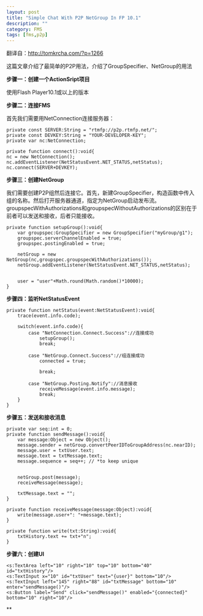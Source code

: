 ```yaml
---
layout: post
title: "Simple Chat With P2P NetGroup In FP 10.1"
description: ""
category: FMS
tags: [fms,p2p]
---
```



翻译自：http://tomkrcha.com/?p=1266

这篇文章介绍了最简单的P2P用法，介绍了GroupSpecifier、NetGroup的用法

**步骤一：创建一个ActionSript项目**

使用Flash Player10.1或以上的版本

**步骤二：连接FMS**

首先我们需要用NetConnection连接服务器：

	private const SERVER:String = "rtmfp://p2p.rtmfp.net/";
	private const DEVKEY:String = "YOUR-DEVELOPER-KEY";
	private var nc:NetConnection;
 
	private function connect():void{
	nc = new NetConnection();
	nc.addEventListener(NetStatusEvent.NET_STATUS,netStatus);
	nc.connect(SERVER+DEVKEY);

**步骤三：创建NetGroup**

我们需要创建P2P组然后连接它。首先，新建GroupSpecifier，构造函数中传入组的名称。然后打开服务器通道，指定为NetGroup启动发布流。groupspecWithAuthorizations和groupspecWithoutAuthorizations的区别在于前者可以发送和接收，后者只能接收。

	private function setupGroup():void{
		var groupspec:GroupSpecifier = new GroupSpecifier("myGroup/g1");
		groupspec.serverChannelEnabled = true;
		groupspec.postingEnabled = true;
	 
		netGroup = new NetGroup(nc,groupspec.groupspecWithAuthorizations());
		netGroup.addEventListener(NetStatusEvent.NET_STATUS,netStatus);
	 
	 
		user = "user"+Math.round(Math.random()*10000);
	}
	
**步骤四：监听NetStatusEvent**


	private function netStatus(event:NetStatusEvent):void{
		trace(event.info.code);
	 
		switch(event.info.code){
			case "NetConnection.Connect.Success"://连接成功
				setupGroup();
				break;
	 
			case "NetGroup.Connect.Success"://组连接成功
				connected = true;
	 
				break;
	 
			case "NetGroup.Posting.Notify"://消息接收
				receiveMessage(event.info.message);
				break;
		}
	}
	
**步骤五：发送和接收消息**

	private var seq:int = 0;
	private function sendMessage():void{
		var message:Object = new Object();
		message.sender = netGroup.convertPeerIDToGroupAddress(nc.nearID);
		message.user = txtUser.text;
		message.text = txtMessage.text;
		message.sequence = seq++; // *to keep unique
	 
	 
		netGroup.post(message);
		receiveMessage(message);
	 
		txtMessage.text = "";
	}
	 
	private function receiveMessage(message:Object):void{
		write(message.user+": "+message.text);
	}
	 
	private function write(txt:String):void{
		txtHistory.text += txt+"n";
	}	
	
**步骤六：创建UI**

	<s:TextArea left="10" right="10" top="10" bottom="40" id="txtHistory"/>
	<s:TextInput x="10" id="txtUser" text="{user}" bottom="10"/>
	<s:TextInput left="145" right="88" id="txtMessage" bottom="10" enter="sendMessage()"/>
	<s:Button label="Send" click="sendMessage()" enabled="{connected}" bottom="10" right="10"/>	
	
**